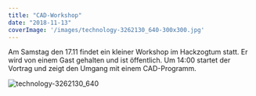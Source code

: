 ```yaml
---
title: "CAD-Workshop"
date: "2018-11-13"
coverImage: '/images/technology-3262130_640-300x300.jpg'
---
```


Am Samstag den 17.11 findet ein kleiner Workshop im Hackzogtum statt. Er wird von einem Gast gehalten und ist öffentlich. Um 14:00 startet der Vortrag und zeigt den Umgang mit einem CAD-Programm.

![technology-3262130_640](/images/technology-3262130_640-300x300.jpg)
